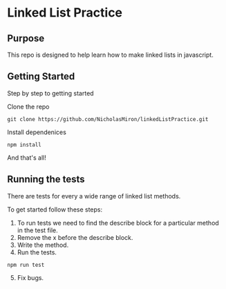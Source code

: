 # Linked List Practice

## Purpose
This repo is designed to help learn how to make linked lists in javascript.

## Getting Started
Step by step to getting started

Clone the repo
```
git clone https://github.com/NicholasMiron/linkedListPractice.git
```
Install dependenices
```
npm install
```
And that's all!

## Running the tests
There are tests for every a wide range of linked list methods.

To get started follow these steps:
1. To run tests we need to find the describe block for a particular method in the test file.
2. Remove the x before the describe block.
3. Write the method.
4. Run the tests.
```
npm run test
```
5. Fix bugs.


